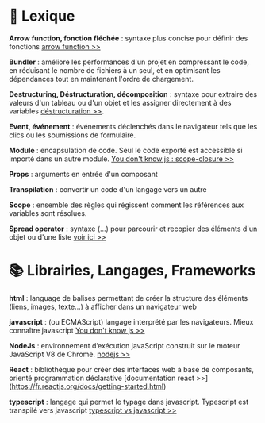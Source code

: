 # 📖 Lexique
**Arrow function, fonction fléchée** : syntaxe plus concise pour définir des fonctions [arrow function >>](https://www.w3schools.com/js/js_arrow_function.asp)

**Bundler** :
améliore les performances d'un projet en compressant le code, en réduisant le nombre de fichiers à un seul, 
et en optimisant les dépendances tout en maintenant l'ordre de chargement.

**Destructuring, Déstructuration, décomposition** : syntaxe pour extraire des valeurs d'un tableau ou d'un objet et les assigner directement à des variables
[déstructuration >>](https://developer.mozilla.org/fr/docs/Web/JavaScript/Reference/Operators/Destructuring_assignment).

**Event, événement** : événements déclenchés dans le navigateur tels que les clics ou les soumissions de formulaire.

**Module** : encapsulation de code. Seul le code exporté est accessible si importé dans un autre module.
[ You don't know js : scope-closure  >>](https://github.com/getify/You-Dont-Know-JS/blob/2nd-ed/scope-closures/ch8.md)

**Props** : arguments en entrée d'un composant

**Transpilation** : convertir un code d'un langage vers un autre

**Scope** : ensemble des règles qui régissent comment les références aux variables sont résolues.

**Spread operator** : syntaxe (...) pour parcourir et recopier des éléments d'un objet ou d'une liste [voir ici >>](https://github.com/getify/You-Dont-Know-JS/blob/2nd-ed/get-started/ch3.md#iterables)




# 📚 Librairies, Langages, Frameworks

**html** : language de balises permettant de créer la structure  des éléments (liens, images, texte...) à afficher dans un navigateur web 

**javascript** : (ou ECMAScript) langage interprété par les navigateurs. 
Mieux connaître javascript [ You don't know js >> ](https://github.com/getify/You-Dont-Know-JS/tree/2nd-ed/get-started)

**NodeJs** : environnement d’exécution javaScript construit sur le moteur JavaScript V8 de Chrome.
[nodejs >>](https://nodejs.org/fr/about/)

**React** : bibliothèque  pour créer des interfaces web à base de composants, orienté programmation déclarative
[documentation react >>] (https://fr.reactjs.org/docs/getting-started.html)

**typescript** : langage qui permet le typage dans javascript. Typescript est transpilé vers javascript 
[typescript vs javascript >>](https://www.typescriptlang.org/docs/handbook/typescript-from-scratch.html)





